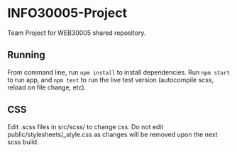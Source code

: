 # INFO30005-Project

Team Project for WEB30005 shared repository.

## Running

From command line, run `npm install` to install dependencies. Run `npm start` to run app, and `npm test` to run the live test version (autocompile scss, reload on file change, etc).

## CSS

Edit .scss files in src/scss/ to change css. Do not edit public/stylesheets/_style.css as changes will be removed upon the next scss build.
